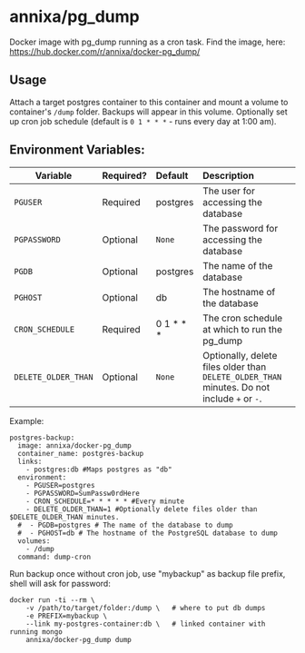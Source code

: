 annixa/pg_dump
================

Docker image with pg_dump running as a cron task. Find the image, here: https://hub.docker.com/r/annixa/docker-pg_dump/

## Usage

Attach a target postgres container to this container and mount a volume to container's `/dump` folder. Backups will appear in this volume. Optionally set up cron job schedule (default is `0 1 * * *` - runs every day at 1:00 am).

## Environment Variables:
| Variable | Required? | Default | Description |
| -------- |:--------- |:------- |:----------- |
| `PGUSER` | Required | postgres | The user for accessing the database |
| `PGPASSWORD` | Optional | `None` | The password for accessing the database |
| `PGDB` | Optional | postgres | The name of the database |
| `PGHOST` | Optional | db | The hostname of the database |
| `CRON_SCHEDULE` | Required | 0 1 * * * | The cron schedule at which to run the pg_dump |
| `DELETE_OLDER_THAN` | Optional | `None` | Optionally, delete files older than `DELETE_OLDER_THAN` minutes. Do not include `+` or `-`. |

Example:
```
postgres-backup:
  image: annixa/docker-pg_dump
  container_name: postgres-backup
  links:
    - postgres:db #Maps postgres as "db"
  environment:
    - PGUSER=postgres
    - PGPASSWORD=SumPassw0rdHere
    - CRON_SCHEDULE=* * * * * #Every minute
    - DELETE_OLDER_THAN=1 #Optionally delete files older than $DELETE_OLDER_THAN minutes.
  #  - PGDB=postgres # The name of the database to dump
  #  - PGHOST=db # The hostname of the PostgreSQL database to dump
  volumes:
    - /dump
  command: dump-cron
```

Run backup once without cron job, use "mybackup" as backup file prefix, shell will ask for password:

    docker run -ti --rm \
        -v /path/to/target/folder:/dump \   # where to put db dumps
        -e PREFIX=mybackup \
        --link my-postgres-container:db \   # linked container with running mongo
        annixa/docker-pg_dump dump
